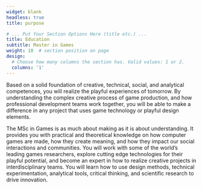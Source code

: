 ```yaml
---
widget: blank
headless: true
title: purpose

# ... Put Your Section Options Here (title etc.) ...
title: Education
subtitle: Master in Games
weight: 10  # section position on page
design:
  # Choose how many columns the section has. Valid values: 1 or 2.
  columns: '1'
---
```

Based on a solid foundation of creative, technical, social, and analytical competences, you will realize the playful experiences of tomorrow. By understanding the complex creative process of game production, and how professional development teams work together, you will be able to make a difference in any project that uses game technology or playful design elements.
 
The MSc in Games is as much about making as it is about understanding. It provides you with practical and theoretical knowledge on how computer games are made, how they create meaning, and how they impact our social interactions and communities. You will work with some of the world’s leading games researchers, explore cutting edge technologies for their playful potential, and become an expert in how to realize creative projects in interdisciplinary teams. You will learn how to use design methods, technical experimentation, analytical tools, critical thinking, and scientific research to drive innovation.

